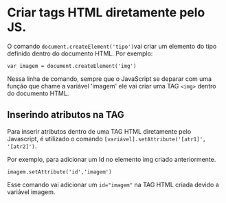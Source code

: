 # Criar tags HTML diretamente pelo JS.

O comando `document.createElement('tipo')`vai criar um elemento do tipo definido dentro do documento HTML. Por exemplo:

```
var imagem = document.createElement('img')
```

Nessa linha de comando, sempre que o JavaScript se deparar com uma função que chame a variável 'imagem' ele vai criar uma TAG `<img>` dentro do documento HTML.

## Inserindo atributos na TAG

Para inserir atributos dentro de uma TAG HTML diretamente pelo Javascript, é utilizado o comando `[variável].setAttribute('[atr1]', '[atr2]')`.

Por exemplo, para adicionar um Id no elemento img criado anteriormente.

```
imagem.setAttribute('id','imagem')
```

Esse comando vai adicionar um `id="imagem"` na TAG HTML criada devido a variável imagem.